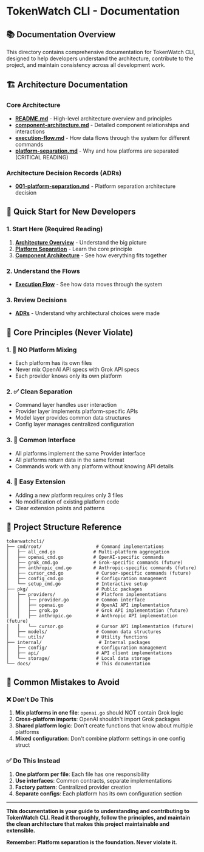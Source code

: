 # TokenWatch CLI - Documentation

## 📚 **Documentation Overview**

This directory contains comprehensive documentation for TokenWatch CLI, designed to help developers understand the architecture, contribute to the project, and maintain consistency across all development work.

## 🏗️ **Architecture Documentation**

### **Core Architecture**
- **[README.md](architecture/README.md)** - High-level architecture overview and principles
- **[component-architecture.md](architecture/component-architecture.md)** - Detailed component relationships and interactions
- **[execution-flow.md](architecture/execution-flow.md)** - How data flows through the system for different commands
- **[platform-separation.md](architecture/platform-separation.md)** - Why and how platforms are separated (CRITICAL READING)

### **Architecture Decision Records (ADRs)**
- **[001-platform-separation.md](architecture/decisions/001-platform-separation.md)** - Platform separation architecture decision

## 🚀 **Quick Start for New Developers**

### **1. Start Here (Required Reading)**
1. **[Architecture Overview](architecture/README.md)** - Understand the big picture
2. **[Platform Separation](architecture/platform-separation.md)** - Learn the core principle
3. **[Component Architecture](architecture/component-architecture.md)** - See how everything fits together

### **2. Understand the Flows**
- **[Execution Flow](architecture/execution-flow.md)** - See how data moves through the system

### **3. Review Decisions**
- **[ADRs](architecture/decisions/)** - Understand why architectural choices were made

## 🔑 **Core Principles (Never Violate)**

### **1. 🚫 NO Platform Mixing**
- Each platform has its own files
- Never mix OpenAI API specs with Grok API specs
- Each provider knows only its own platform

### **2. ✅ Clean Separation**
- Command layer handles user interaction
- Provider layer implements platform-specific APIs
- Model layer provides common data structures
- Config layer manages centralized configuration

### **3. 🔄 Common Interface**
- All platforms implement the same Provider interface
- All platforms return data in the same format
- Commands work with any platform without knowing API details

### **4. 🚀 Easy Extension**
- Adding a new platform requires only 3 files
- No modification of existing platform code
- Clear extension points and patterns

## 📁 **Project Structure Reference**

```
tokenwatchcli/
├── cmd/root/                    # Command implementations
│   ├── all_cmd.go              # Multi-platform aggregation
│   ├── openai_cmd.go           # OpenAI-specific commands
│   ├── grok_cmd.go             # Grok-specific commands (future)
│   ├── anthropic_cmd.go        # Anthropic-specific commands (future)
│   ├── cursor_cmd.go            # Cursor-specific commands (future)
│   ├── config_cmd.go            # Configuration management
│   └── setup_cmd.go             # Interactive setup
├── pkg/                         # Public packages
│   ├── providers/               # Platform implementations
│   │   ├── provider.go          # Common interface
│   │   ├── openai.go            # OpenAI API implementation
│   │   ├── grok.go              # Grok API implementation (future)
│   │   ├── anthropic.go         # Anthropic API implementation (future)
│   │   └── cursor.go            # Cursor API implementation (future)
│   ├── models/                  # Common data structures
│   └── utils/                   # Utility functions
├── internal/                     # Internal packages
│   ├── config/                  # Configuration management
│   ├── api/                     # API client implementations
│   └── storage/                 # Local data storage
└── docs/                        # This documentation
```

## 🚨 **Common Mistakes to Avoid**

### **❌ Don't Do This**
1. **Mix platforms in one file**: `openai.go` should NOT contain Grok logic
2. **Cross-platform imports**: OpenAI shouldn't import Grok packages
3. **Shared platform logic**: Don't create functions that know about multiple platforms
4. **Mixed configuration**: Don't combine platform settings in one config struct

### **✅ Do This Instead**
1. **One platform per file**: Each file has one responsibility
2. **Use interfaces**: Common contracts, separate implementations
3. **Factory pattern**: Centralized provider creation
4. **Separate configs**: Each platform has its own configuration section

---

**This documentation is your guide to understanding and contributing to TokenWatch CLI. Read it thoroughly, follow the principles, and maintain the clean architecture that makes this project maintainable and extensible.**

**Remember: Platform separation is the foundation. Never violate it.**
